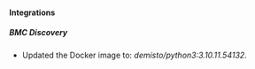 #### Integrations
##### BMC Discovery
- Updated the Docker image to: *demisto/python3:3.10.11.54132*.
